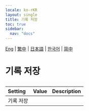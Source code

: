 ```yaml
---
locale: ko-rKR
layout: single
title: 기록 저장
toc: true
sidebar:
  nav: "docs"
---
```

[Eng](/dancexr/menu/2025.4/chat/save_history.md) | [繁中](/tw/dancexr/menu/2025.4/chat/save_history.md) | [日本語](/jp/dancexr/menu/2025.4/chat/save_history.md) | [한국어](/kr/dancexr/menu/2025.4/chat/save_history.md) | [简中](/zh/dancexr/menu/2025.4/chat/save_history.md)
# 기록 저장
## 
| Setting | Value | Description |
| :--- | --- | :--- |
| 기록 저장 || 
